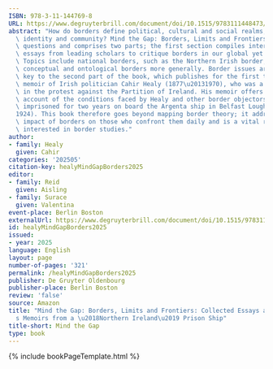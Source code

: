 ```yaml
---
ISBN: 978-3-11-144769-8
URL: https://www.degruyterbrill.com/document/doi/10.1515/9783111448473/html
abstract: "How do borders define political, cultural and social realms, influencing\
  \ identity and community? Mind the Gap: Borders, Limits and Frontiers explores such\
  \ questions and comprises two parts; the first section compiles interdisciplinary\
  \ essays from leading scholars to critique borders in our global yet divided world.\
  \ Topics include national borders, such as the Northern Irish border, as well as\
  \ conceptual and ontological borders more generally. Border issues are similarly\
  \ key to the second part of the book, which publishes for the first time the imprisonment\
  \ memoir of Irish politician Cahir Healy (1877\u20131970), who was a leading figure\
  \ in the protest against the Partition of Ireland. His memoir offers a first-hand\
  \ account of the conditions faced by Healy and other border objectors who were illegally\
  \ imprisoned for two years on board the Argenta ship in Belfast Lough (c.1922\u2013\
  1924). This book therefore goes beyond mapping border theory; it addresses the real-life\
  \ impact of borders on those who confront them daily and is a vital read for those\
  \ interested in border studies."
author:
- family: Healy
  given: Cahir
categories: '202505'
citation-key: healyMindGapBorders2025
editor:
- family: Reid
  given: Aisling
- family: Surace
  given: Valentina
event-place: Berlin Boston
externalUrl: https://www.degruyterbrill.com/document/doi/10.1515/9783111448473/html
id: healyMindGapBorders2025
issued:
- year: 2025
language: English
layout: page
number-of-pages: '321'
permalink: /healyMindGapBorders2025
publisher: De Gruyter Oldenbourg
publisher-place: Berlin Boston
review: 'false'
source: Amazon
title: "Mind the Gap: Borders, Limits and Frontiers: Collected Essays and Cahir Healy\u2019\
  s Memoirs from a \u2018Northern Ireland\u2019 Prison Ship"
title-short: Mind the Gap
type: book
---
```

{% include bookPageTemplate.html %}
